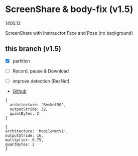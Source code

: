 # ScreenShare & body-fix (v1.5)
1400.12 
 
ScreenShare with Instrauctor Face and Pose (no background)

## this branch (v1.5)

* [x] partition
* [ ] Record, pause & Download
* [ ] improve detection (ResNet)


* [Github](https://github.com/tensorflow/tfjs-models/tree/master/body-pix)

``` 
{
  architecture: 'ResNet50',
  outputStride: 32,
  quantBytes: 2
}
```

``` 
{
architecture: 'MobileNetV1',
outputStride: 16,
multiplier: 0.75,
quantBytes: 2
}
```
 


